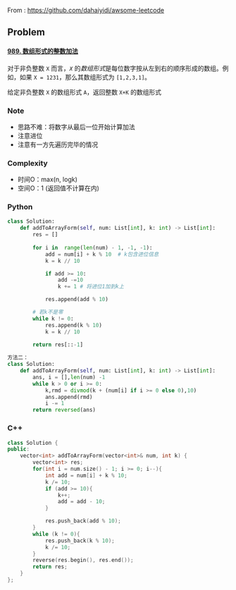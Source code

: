 From : https://github.com/dahaiyidi/awsome-leetcode

## Problem

#### [989. 数组形式的整数加法](https://leetcode-cn.com/problems/add-to-array-form-of-integer/)

对于非负整数 `X` 而言，*`X`* 的*数组形式*是每位数字按从左到右的顺序形成的数组。例如，如果 `X = 1231`，那么其数组形式为 `[1,2,3,1]`。

给定非负整数 `X` 的数组形式 `A`，返回整数 `X+K` 的数组形式

### Note

- 思路不难：将数字从最后一位开始计算加法
- 注意进位
- 注意有一方先遍历完毕的情况

### Complexity

- 时间O：max(n, logk)
- 空间O：1 (返回值不计算在内)

### Python

```python
class Solution:
    def addToArrayForm(self, num: List[int], k: int) -> List[int]:
        res = []
        
        for i in  range(len(num) - 1, -1, -1):
            add = num[i] + k % 10  # k包含进位信息
            k = k // 10

            if add >= 10:
                add -=10
                k += 1 # 将进位1加到k上

            res.append(add % 10)

        # 若k不是零
        while k != 0:
            res.append(k % 10)
            k = k // 10
        
        return res[::-1]

方法二：
class Solution:
    def addToArrayForm(self, num: List[int], k: int) -> List[int]:
        ans, i = [],len(num) -1
        while k > 0 or i >= 0:
            k,rmd = divmod(k + (num[i] if i >= 0 else 0),10)
            ans.append(rmd)
            i -= 1
        return reversed(ans)
```

### C++

```C++
class Solution {
public:
    vector<int> addToArrayForm(vector<int>& num, int k) {
        vector<int> res;
        for(int i = num.size() - 1; i >= 0; i--){
            int add = num[i] + k % 10;
            k /= 10;
            if (add >= 10){
                k++;
                add = add - 10;
            }

            res.push_back(add % 10);
        }
        while (k != 0){
            res.push_back(k % 10);
            k /= 10;
        }
        reverse(res.begin(), res.end());
        return res;
    }
};
```

